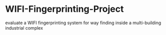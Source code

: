 # WIFI-Fingerprinting-Project
evaluate a WIFI fingerprinting system for way finding inside a multi-building industrial complex
